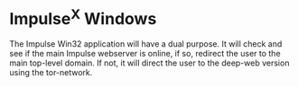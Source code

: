 # Impulse<sup>X</sup> Windows

The Impulse Win32 application will have a dual purpose. It will check and see if the main Impulse webserver is online, if so, redirect the user to the main top-level domain. If not, it will direct the user to the deep-web version using the tor-network. 
